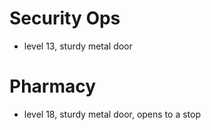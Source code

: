 Security Ops
============
* level 13, sturdy metal door

Pharmacy
========
* level 18, sturdy metal door, opens to a stop